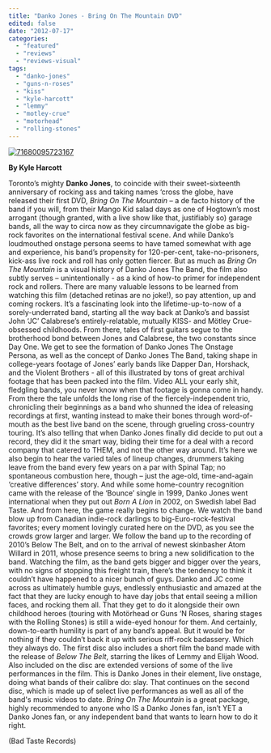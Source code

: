 ```yaml
---
title: "Danko Jones - Bring On The Mountain DVD"
edited: false
date: "2012-07-17"
categories:
  - "featured"
  - "reviews"
  - "reviews-visual"
tags:
  - "danko-jones"
  - "guns-n-roses"
  - "kiss"
  - "kyle-harcott"
  - "lemmy"
  - "motley-crue"
  - "motorhead"
  - "rolling-stones"
---
```


[![](http://www.hellbound.ca/wp-content/uploads/2012/07/71680095723167.jpg "71680095723167")](http://www.hellbound.ca/2012/07/danko-jones-bring-on-the-mountain-dvd/attachment/71680095723167/)

**By Kyle Harcott**

Toronto’s mighty **Danko Jones**, to coincide with their sweet-sixteenth anniversary of rocking ass and taking names ‘cross the globe, have released their first DVD, _Bring On The Mountain_ – a de facto history of the band if you will, from their Mango Kid salad days as one of Hogtown’s most arrogant (though granted, with a live show like that, justifiably so) garage bands, all the way to circa now as they circumnavigate the globe as big-rock favorites on the international festival scene. And while Danko’s loudmouthed onstage persona seems to have tamed somewhat with age and experience, his band’s propensity for 120-per-cent, take-no-prisoners, kick-ass live rock and roll has only gotten fiercer. But as much as _Bring On The Mountain_ is a visual history of Danko Jones The Band, the film also subtly serves – unintentionally - as a kind of how-to primer for independent rock and rollers. There are many valuable lessons to be learned from watching this film (detached retinas are no joke!), so pay attention, up and coming rockers. It’s a fascinating look into the lifetime-up-to-now of a sorely-underrated band, starting all the way back at Danko’s and bassist John ‘JC’ Calabrese’s entirely-relatable, mutually KISS- and Mötley Crue-obsessed childhoods. From there, tales of first guitars segue to the brotherhood bond between Jones and Calabrese, the two constants since Day One. We get to see the formation of Danko Jones The Onstage Persona, as well as the concept of Danko Jones The Band, taking shape in college-years footage of Jones’ early bands like Dapper Dan, Horshack, and the Violent Brothers - all of this illustrated by tons of great archival footage that has been packed into the film. Video ALL your early shit, fledgling bands, you never know when that footage is gonna come in handy. From there the tale unfolds the long rise of the fiercely-independent trio, chronicling their beginnings as a band who shunned the idea of releasing recordings at first, wanting instead to make their bones through word-of-mouth as the best live band on the scene, through grueling cross-country touring. It’s also telling that when Danko Jones finally did decide to put out a record, they did it the smart way, biding their time for a deal with a record company that catered to THEM, and not the other way around. It’s here we also begin to hear the varied tales of lineup changes, drummers taking leave from the band every few years on a par with Spinal Tap; no spontaneous combustion here, though – just the age-old, time-and-again ‘creative differences’ story. And while some home-country recognition came with the release of the ‘Bounce’ single in 1999, Danko Jones went international when they put out _Born A Lion_ in 2002, on Swedish label Bad Taste. And from here, the game really begins to change. We watch the band blow up from Canadian indie-rock darlings to big-Euro-rock-festival favorites; every moment lovingly curated here on the DVD, as you see the crowds grow larger and larger. We follow the band up to the recording of 2010’s Below The Belt, and on to the arrival of newest skinbasher Atom Willard in 2011, whose presence seems to bring a new solidification to the band. Watching the film, as the band gets bigger and bigger over the years, with no signs of stopping this freight train, there’s the tendency to think it couldn’t have happened to a nicer bunch of guys. Danko and JC come across as ultimately humble guys, endlessly enthusiastic and amazed at the fact that they are lucky enough to have day jobs that entail seeing a million faces, and rocking them all. That they get to do it alongside their own childhood heroes (touring with Motörhead or Guns ‘N Roses, sharing stages with the Rolling Stones) is still a wide-eyed honour for them. And certainly, down-to-earth humility is part of any band’s appeal. But it would be for nothing if they couldn’t back it up with serious riff-rock badassery. Which they always do. The first disc also includes a short film the band made with the release of _Below The Belt_, starring the likes of Lemmy and Elijah Wood. Also included on the disc are extended versions of some of the live performances in the film. This is Danko Jones in their element, live onstage, doing what bands of their calibre do: slay. That continues on the second disc, which is made up of select live performances as well as all of the band's music videos to date. _Bring On The Mountain_ is a great package, highly recommended to anyone who IS a Danko Jones fan, isn’t YET a Danko Jones fan, or any independent band that wants to learn how to do it right.

(Bad Taste Records)
